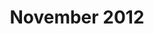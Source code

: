---
layout: legacy
title: November 2012
eventLink: http://www.meetup.com/DemoDays/events/87997942/
accent: "#370701"
accentBold: "#160300"
location: Pivotal Labs
legSpeakers:
- name: Philip Matuskiewicz
  link: 
  image: 
  bioDescription:
---